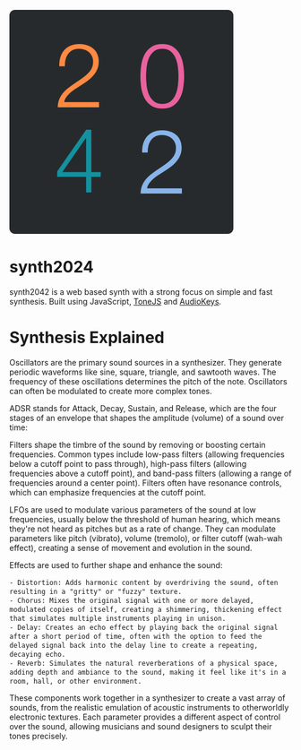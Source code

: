 ![favicon.svg](favicon.svg)

# synth2024

synth2042 is a web based synth with a strong focus on simple and fast synthesis. Built using JavaScript, [ToneJS](http://localhost:63342/pages/help.html) and [AudioKeys](http://localhost:63342/pages/help.html).

# Synthesis Explained

 Oscillators are the primary sound sources in a synthesizer. They generate periodic waveforms like sine, square, triangle, and sawtooth waves. The frequency of these oscillations determines the pitch of the note. Oscillators can often be modulated to create more complex tones.

ADSR stands for Attack, Decay, Sustain, and Release, which are the four stages of an envelope that shapes the amplitude (volume) of a sound over time:

Filters shape the timbre of the sound by removing or boosting certain frequencies. Common types include low-pass filters (allowing frequencies below a cutoff point to pass through), high-pass filters (allowing frequencies above a cutoff point), and band-pass filters (allowing a range of frequencies around a center point). Filters often have resonance controls, which can emphasize frequencies at the cutoff point.

LFOs are used to modulate various parameters of the sound at low frequencies, usually below the threshold of human hearing, which means they're not heard as pitches but as a rate of change. They can modulate parameters like pitch (vibrato), volume (tremolo), or filter cutoff (wah-wah effect), creating a sense of movement and evolution in the sound.

Effects are used to further shape and enhance the sound:

    - Distortion: Adds harmonic content by overdriving the sound, often resulting in a "gritty" or "fuzzy" texture.
    - Chorus: Mixes the original signal with one or more delayed, modulated copies of itself, creating a shimmering, thickening effect that simulates multiple instruments playing in unison.
    - Delay: Creates an echo effect by playing back the original signal after a short period of time, often with the option to feed the delayed signal back into the delay line to create a repeating, decaying echo.
    - Reverb: Simulates the natural reverberations of a physical space, adding depth and ambiance to the sound, making it feel like it's in a room, hall, or other environment.

These components work together in a synthesizer to create a vast array of sounds, from the realistic emulation of acoustic instruments to otherworldly electronic textures. Each parameter provides a different aspect of control over the sound, allowing musicians and sound designers to sculpt their tones precisely. 
